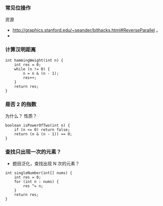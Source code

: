 ### 常见位操作

资源
- http://graphics.stanford.edu/~seander/bithacks.html#ReverseParallel 。 
- 


### 计算汉明距离

```
int hammingWeight(int n) {
    int res = 0;
    while (n != 0) {
        n = n & (n - 1);
        res++;
    }
    return res;
}
```


### 是否 2 的指数
为什么？
性质？
```
boolean isPowerOfTwo(int n) {
    if (n <= 0) return false;
    return (n & (n - 1)) == 0;
}
```


### 查找只出现一次的元素？ 
- 题目泛化，查找出现 N 次的元素？

```
int singleNumber(int[] nums) {
    int res = 0;
    for (int n : nums) {
        res ^= n;
    }
    return res;
}
```